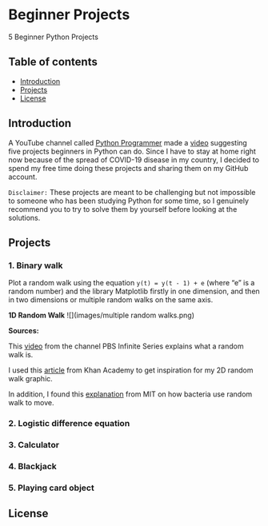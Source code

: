 # Beginner Projects
5 Beginner Python Projects
## Table of contents
* [Introduction](#introduction)
* [Projects](#projects)
* [License](#license)
## Introduction
A YouTube channel called [Python Programmer](https://www.youtube.com/user/consumerchampion) made a [video](https://www.youtube.com/watch?v=SrSl6T1My00) suggesting five projects beginners in Python can do. Since I have to stay at home right now because of the spread of COVID-19 disease in my country, I decided to spend my free time doing these projects and sharing them on my GitHub account.

`Disclaimer:` These projects are meant to be challenging but not impossible to someone who has been studying Python for some time, so I genuinely recommend you to try to solve them by yourself before looking at the solutions.
## Projects
### 1. Binary walk
Plot a random walk using the equation `y(t) = y(t - 1) + e` (where “e” is a random number) and the library Matplotlib firstly in one dimension, and then in two dimensions or multiple random walks on the same axis.

**1D Random Walk**
![](images/multiple random walks.png)

**Sources:**

This [video](https://www.youtube.com/watch?v=stgYW6M5o4k) from the channel PBS Infinite Series explains what a random walk is.

I used this [article](https://www.khanacademy.org/computing/computer-programming/programming-natural-simulations/programming-randomness/a/random-walks) from Khan Academy to get inspiration for my 2D random walk graphic.

In addition, I found this [explanation](https://www.mit.edu/~kardar/teaching/projects/chemotaxis(AndreaSchmidt)/more_random.htm) from MIT on how bacteria use random walk to move.
### 2. Logistic difference equation
### 3. Calculator
### 4. Blackjack
### 5. Playing card object
## License
